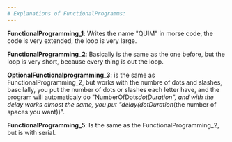 ```yaml
---
# Explanations of FunctionalProgramms:
---
```


**FunctionalProgramming_1**: Writes the name "QUIM" in morse code, the code is very extended, the loop is very large.

**FunctionalProgramming_2**: Basically is the same as the one before, but the loop is very short, because every thing is out the loop. 

**OptionalFunctionalprogramming_3**: is the same as FunctionalProgramming_2, but works with the numbre of dots and slashes, 
bascilally, you put the number of dots or slashes each letter have, and the program will automaticaly do "NumberOfDots*dotDuration", 
and with the delay works almost the same, you put "delay(dotDuration*(the number of spaces you want))".

**FunctionalProgramming_5**: Is the same as the FunctionalProgramming_2, but is with serial.
